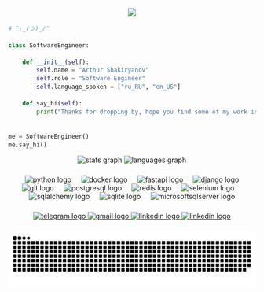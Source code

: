 <div align="center">
  <img src="https://readme-typing-svg.demolab.com/?lines=Hello+World!;['m+a+Software+Engineer&center=true&size=30"/>
</div>

```python
# ¯\_(ツ)_/¯

class SoftwareEngineer:

    def __init__(self):
        self.name = "Arthur Shakiryanov"
        self.role = "Software Engineer"
        self.language_spoken = ["ru_RU", "en_US"]

    def say_hi(self):
        print("Thanks for dropping by, hope you find some of my work interesting.")


me = SoftwareEngineer()
me.say_hi()
```
<div align="center">  
  <div align="center">
    <img src="https://github-readme-stats.vercel.app/api?username=Arthur-king18&hide_title=false&hide_rank=false&show_icons=true&include_all_commits=true&count_private=true&disable_animations=false&theme=dark&locale=en&hide_border=false" height="150" alt="stats graph"  />
    <img src="https://github-readme-stats.vercel.app/api/top-langs?username=Arthur-king18&locale=en&hide_title=false&layout=compact&card_width=320&langs_count=5&theme=dark&hide_border=false" height="150" alt="languages graph"  />
  </div>
  
  ###
  
  <div align="center">
    <img width="12" />
    <img src="https://cdn.jsdelivr.net/gh/devicons/devicon/icons/python/python-original.svg" height="30" alt="python logo"  />
    <img width="12" />
    <img src="https://cdn.jsdelivr.net/gh/devicons/devicon/icons/docker/docker-original.svg" height="30" alt="docker logo"  />
    <img width="12" />
    <img src="https://cdn.jsdelivr.net/gh/devicons/devicon/icons/fastapi/fastapi-original.svg" height="30" alt="fastapi logo"  />
    <img width="12" />
    <img src="https://cdn.jsdelivr.net/gh/devicons/devicon/icons/django/django-plain.svg" height="30" alt="django logo"  />
    <img width="12" />
    <img src="https://cdn.jsdelivr.net/gh/devicons/devicon/icons/git/git-original.svg" height="30" alt="git logo"  />
    <img width="12" />
    <img src="https://cdn.jsdelivr.net/gh/devicons/devicon/icons/postgresql/postgresql-original.svg" height="30" alt="postgresql logo"  />
    <img width="12" />
    <img src="https://cdn.jsdelivr.net/gh/devicons/devicon/icons/redis/redis-original.svg" height="30" alt="redis logo"  />
    <img width="12" />
    <img src="https://cdn.jsdelivr.net/gh/devicons/devicon/icons/selenium/selenium-original.svg" height="30" alt="selenium logo"  />
    <img width="12" />
    <img src="https://cdn.jsdelivr.net/gh/devicons/devicon/icons/sqlalchemy/sqlalchemy-original.svg" height="30" alt="sqlalchemy logo"  />
    <img width="12" />
    <img src="https://cdn.jsdelivr.net/gh/devicons/devicon/icons/sqlite/sqlite-original.svg" height="30" alt="sqlite logo"  />
    <img width="12" />
    <img src="https://cdn.jsdelivr.net/gh/devicons/devicon/icons/microsoftsqlserver/microsoftsqlserver-plain.svg" height="30" alt="microsoftsqlserver logo"  />
  </div>
  
  ###
  
  <div align="center">
    <a href="https://t.me/artur_SAA" target="_blank">
      <img src="https://img.shields.io/static/v1?message=Telegram&logo=telegram&label=&color=2CA5E0&logoColor=white&labelColor=&style=for-the-badge" height="35" alt="telegram logo"  />
    </a>
    <a href="https://mailto:arturik060406@gmail.com" target="_blank">
      <img src="https://img.shields.io/static/v1?message=Gmail&logo=gmail&label=&color=D14836&logoColor=white&labelColor=&style=for-the-badge" height="35" alt="gmail logo"  />
    </a>
    <a href="https://www.linkedin.com/" target="_blank">
      <img src="https://img.shields.io/static/v1?message=LinkedIn&logo=linkedin&label=&color=0077B5&logoColor=white&labelColor=&style=for-the-badge" height="35" alt="linkedin logo"  />
    </a>
    <a href="https://izhevsk.hh.ru/applicant/resumes/view?resume=f8ebd7d6ff0c57d5d30039ed1f6f4a524c4b71" target="_blank">
      <img src="https://img.shields.io/static/v1?message=HH.ru&logo=head-hunter&label=&color=D14836&logoColor=white&labelColor=&style=for-the-badge" height="35" alt="linkedin logo"  />
    </a>
  </div>
  
  ###
  
  <img src="https://raw.githubusercontent.com/Arthur-king18/Arthur-king18/output/snake.svg" alt="Snake animation" />
  
###
</div>
